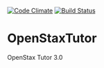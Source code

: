 [![Code Climate](https://codeclimate.com/github/openstax/tutor.png)](https://codeclimate.com/github/openstax/tutor)
[![Build Status](https://travis-ci.org/openstax/tutor.png)](https://travis-ci.org/openstax/tutor)

OpenStaxTutor
=====

OpenStax Tutor 3.0